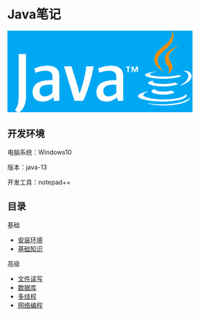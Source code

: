 # Java笔记

![javalogo](note/image/java-logo-b.png)

## 开发环境
电脑系统：Windows10

版本：java-13

开发工具：notepad++
## 目录
基础

* [安装环境](note/安装环境.md)
* [基础知识](note/基础知识.md)

高级

* [文件读写](note/文件读写.md)
* [数据库](note/数据库.md)
* [多线程](note/多线程.md)
* [网络编程](note/网络编程.md)
